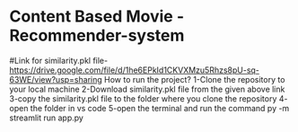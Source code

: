 # Content Based Movie -Recommender-system
#Link for similarity.pkl file- https://drive.google.com/file/d/1he6EPkId1CKVXMzu5Rhzs8pU-sq-63WE/view?usp=sharing
How to run the project?
1-Clone the repository to your local machine
2-Download similarity.pkl file from the given above link
3-copy the similarity.pkl file to the folder where you clone the repository
4- open the folder in vs code
5-open the terminal and run the command  py -m streamlit run app.py


